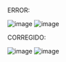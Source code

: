 
ERROR: 

![image](https://github.com/user-attachments/assets/27934135-586a-4ef3-9c8a-c6e6090affe0)
![image](https://github.com/user-attachments/assets/7cfc3acc-80b8-482f-87b5-1bf5952fbe6b)

CORREGIDO:

![image](https://github.com/user-attachments/assets/293e375c-d74e-4d56-ba1e-879952dae20d)
![image](https://github.com/user-attachments/assets/cb269e76-0a8a-42c8-badd-12c846558074)




